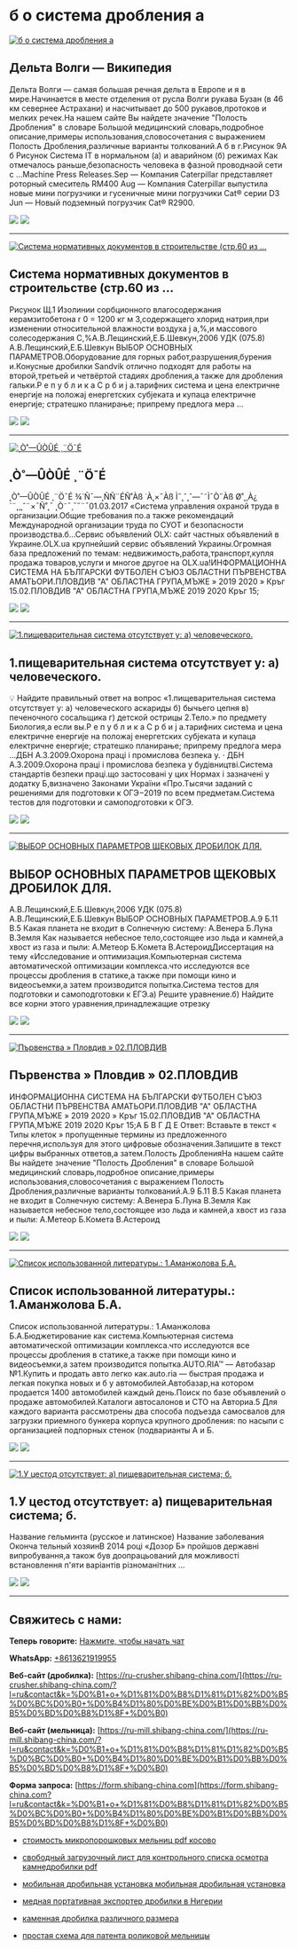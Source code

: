 # б o система дробления а

<a href="https://swt.shibang-china.com/?l=ru&img&k=%D0%B1+o+%D1%81%D0%B8%D1%81%D1%82%D0%B5%D0%BC%D0%B0+%D0%B4%D1%80%D0%BE%D0%B1%D0%BB%D0%B5%D0%BD%D0%B8%D1%8F+%D0%B0" target="_blank">![б o система дробления а](http://static.shibang-china.com/all-800x300/958.jpg)</a>

## Дельта Волги — Википедия
Дельта Волги — самая большая речная дельта в Европе и я в мире.Начинается в месте отделения от русла Волги рукава Бузан (в 46 км севернее Астрахани) и насчитывает до 500 рукавов,протоков и мелких речек.На нашем сайте Вы найдете значение &quot;Полость Дробления&quot; в словаре Большой медицинский словарь,подробное описание,примеры использования,словосочетания с выражением Полость Дробления,различные варианты толкований.А б в г.Рисунок 9А б Рисунок Система IT в нормальном (а) и аварийном (б) режимах Как отмечалось раньше,безопасность человека в фазной проводнаой сети с …Machine Press Releases.Sep — Компания Caterpillar представляет роторный смеситель RM400 Aug — Компания Caterpillar выпустила новые мини погрузчики и гусеничные мини погрузчики Cat&#174; серии D3 Jun — Новый подземный погрузчик Cat&#174; R2900.


<a href="https://whatsapp.shibangsoft.com/WhatsApp.php" target="_blank" title="WhatsApp">![](http://static.shibang-china.com/icon/whatsapp.png)</a> <a href="https://swt.shibang-china.com/?l=ru&icon&k=%D0%B1+o+%D1%81%D0%B8%D1%81%D1%82%D0%B5%D0%BC%D0%B0+%D0%B4%D1%80%D0%BE%D0%B1%D0%BB%D0%B5%D0%BD%D0%B8%D1%8F+%D0%B0" target="_blank">![](http://static.shibang-china.com/icon/chat-ru.png)</a>

---

<a href="https://swt.shibang-china.com/?l=ru&img&k=%D0%B1+o+%D1%81%D0%B8%D1%81%D1%82%D0%B5%D0%BC%D0%B0+%D0%B4%D1%80%D0%BE%D0%B1%D0%BB%D0%B5%D0%BD%D0%B8%D1%8F+%D0%B0" target="_blank">![Система нормативных документов в строительстве (стр.60 из …](http://static.shibang-china.com/all-800x300/267.jpg)</a>

## Система нормативных документов в строительстве (стр.60 из …
Рисунок Щ.1 Изолинии сорбционного влагосодержания керамзитобетона r 0 = 1200 кг м 3,содержащего хлорид натрия,при изменении относительной влажности воздуха j а,%,и массового солесодержания С,%А.В.Лещинский,Е.Б.Шевкун,2006 УДК (075.8) А.В.Лещинский,Е.Б.Шевкун ВЫБОР ОСНОВНЫХ ПАРАМЕТРОВ.Оборудование для горных работ,разрушения,бурения и.Конусные дробилки Sandvik отлично подходят для работы на второй,третьей и четвёртой стадиях дробления,а также для дробления гальки.Р е п у б л и к а С р б и ј а.тарифних система и цена електричне енергије на положај енергетских субјеката и купаца електричне енергије; стратешко планирање; припрему предлога мера …


<a href="https://whatsapp.shibangsoft.com/WhatsApp.php" target="_blank" title="WhatsApp">![](http://static.shibang-china.com/icon/whatsapp.png)</a> <a href="https://swt.shibang-china.com/?l=ru&icon&k=%D0%B1+o+%D1%81%D0%B8%D1%81%D1%82%D0%B5%D0%BC%D0%B0+%D0%B4%D1%80%D0%BE%D0%B1%D0%BB%D0%B5%D0%BD%D0%B8%D1%8F+%D0%B0" target="_blank">![](http://static.shibang-china.com/icon/chat-ru.png)</a>

---

<a href="https://swt.shibang-china.com/?l=ru&img&k=%D0%B1+o+%D1%81%D0%B8%D1%81%D1%82%D0%B5%D0%BC%D0%B0+%D0%B4%D1%80%D0%BE%D0%B1%D0%BB%D0%B5%D0%BD%D0%B8%D1%8F+%D0%B0" target="_blank">![˛&#210;˚—&#219;&#210;&#219;&#201; &#184;&#168;&#214;&#175;&#201;](http://static.shibang-china.com/all-800x300/1324.jpg)</a>

## ˛&#210;˚—&#219;&#210;&#219;&#201; &#184;&#168;&#214;&#175;&#201;
˛&#210;˚—&#219;&#210;&#219;&#201; &#184;&#168;&#214;&#175;&#201; &#190;&#180;&#209;&#175;—˛&#209;&#209;&#168;&#201;&#209;˚&#192;&#223; ˙&#192;˛&#215;˝&#192;&#223; &#204;˝˛ˆ˛ˇ—&#175;˜&#204;&#175;&#210;˝&#192;&#223; &#216;˚˛&#184;&#192;&#191; `&#168;˛&#184;˛ˆ&#168;&#215;&#175;&#209;˚˛&#175; ˛&#210;˜&#175;&#184;&#175;˝&#168;&#175;01.03.2017 &#171;Система управления охраной труда в организации.Общие требования по.а также рекомендаций Международной организации труда по СУОТ и безопасности производства.б…Сервис объявлений OLX: сайт частных объявлений в Украине.OLX.ua крупнейший сервис объявлений Украины.Огромная база предложений по темам: недвижимость,работа,транспорт,купля продажа товаров,услуги и многое другое на OLX.ua!ИНФОРМАЦИОННА СИСТЕМА НА БЪЛГАРСКИ ФУТБОЛЕН СЪЮЗ ОБЛАСТНИ ПЪРВЕНСТВА АМАТЬОРИ.ПЛОВДИВ &quot;А&quot; ОБЛАСТНА ГРУПА,МЪЖЕ &#187; 2019 2020 &#187; Кръг 15.02.ПЛОВДИВ &quot;А&quot; ОБЛАСТНА ГРУПА,МЪЖЕ 2019 2020 Кръг 15;


<a href="https://whatsapp.shibangsoft.com/WhatsApp.php" target="_blank" title="WhatsApp">![](http://static.shibang-china.com/icon/whatsapp.png)</a> <a href="https://swt.shibang-china.com/?l=ru&icon&k=%D0%B1+o+%D1%81%D0%B8%D1%81%D1%82%D0%B5%D0%BC%D0%B0+%D0%B4%D1%80%D0%BE%D0%B1%D0%BB%D0%B5%D0%BD%D0%B8%D1%8F+%D0%B0" target="_blank">![](http://static.shibang-china.com/icon/chat-ru.png)</a>

---

<a href="https://swt.shibang-china.com/?l=ru&img&k=%D0%B1+o+%D1%81%D0%B8%D1%81%D1%82%D0%B5%D0%BC%D0%B0+%D0%B4%D1%80%D0%BE%D0%B1%D0%BB%D0%B5%D0%BD%D0%B8%D1%8F+%D0%B0" target="_blank">![1.пищеварительная система отсутствует у: а) человеческого.](http://static.shibang-china.com/all-800x300/786.jpg)</a>

## 1.пищеварительная система отсутствует у: а) человеческого.
💡 Найдите правильный ответ на вопрос &#171;1.пищеварительная система отсутствует у: а) человеческого аскариды б) бычьего цепня в) печеночного сосальщика г) детской острицы 2.Тело.&#187; по предмету Биология,а если вы.Р е п у б л и к а С р б и ј а.тарифних система и цена електричне енергије на положај енергетских субјеката и купаца електричне енергије; стратешко планирање; припрему предлога мера …ДБН А.3.2009.Охорона праці і промислова безпека у.&nbsp;&#0183;&#32;ДБН А.3.2009.Охорона праці і промислова безпека у будівництві.Система стандартів безпеки праці.що застосовані у цих Нормах і зазначені у додатку Б,визначено Законами України &#171;Про.Тысячи заданий с решениями для подготовки к ОГЭ−2019 по всем предметам.Система тестов для подготовки и самоподготовки к ОГЭ.


<a href="https://whatsapp.shibangsoft.com/WhatsApp.php" target="_blank" title="WhatsApp">![](http://static.shibang-china.com/icon/whatsapp.png)</a> <a href="https://swt.shibang-china.com/?l=ru&icon&k=%D0%B1+o+%D1%81%D0%B8%D1%81%D1%82%D0%B5%D0%BC%D0%B0+%D0%B4%D1%80%D0%BE%D0%B1%D0%BB%D0%B5%D0%BD%D0%B8%D1%8F+%D0%B0" target="_blank">![](http://static.shibang-china.com/icon/chat-ru.png)</a>

---

<a href="https://swt.shibang-china.com/?l=ru&img&k=%D0%B1+o+%D1%81%D0%B8%D1%81%D1%82%D0%B5%D0%BC%D0%B0+%D0%B4%D1%80%D0%BE%D0%B1%D0%BB%D0%B5%D0%BD%D0%B8%D1%8F+%D0%B0" target="_blank">![ВЫБОР ОСНОВНЫХ ПАРАМЕТРОВ ЩЕКОВЫХ ДРОБИЛОК ДЛЯ.](http://static.shibang-china.com/all-800x300/1205.jpg)</a>

## ВЫБОР ОСНОВНЫХ ПАРАМЕТРОВ ЩЕКОВЫХ ДРОБИЛОК ДЛЯ.
А.В.Лещинский,Е.Б.Шевкун,2006 УДК (075.8) А.В.Лещинский,Е.Б.Шевкун ВЫБОР ОСНОВНЫХ ПАРАМЕТРОВ.А.9 Б.11 В.5 Какая планета не входит в Солнечную систему: А.Венера Б.Луна В.Земля Как называется небесное тело,состоящее изо льда и камней,а хвост из газа и пыли: А.Метеор Б.Комета В.АстероидДиссертация на тему &#171;Исследование и оптимизация.Компьютерная система автоматической оптимизации комплекса.что исследуются все процессы дробления в статике,а также при помощи кино и видеосъемки,а затем производится попытка.Система тестов для подготовки и самоподготовки к ЕГЭ.а) Решите уравнение.б) Найдите все корни этого уравнения,принадлежащие отрезку


<a href="https://whatsapp.shibangsoft.com/WhatsApp.php" target="_blank" title="WhatsApp">![](http://static.shibang-china.com/icon/whatsapp.png)</a> <a href="https://swt.shibang-china.com/?l=ru&icon&k=%D0%B1+o+%D1%81%D0%B8%D1%81%D1%82%D0%B5%D0%BC%D0%B0+%D0%B4%D1%80%D0%BE%D0%B1%D0%BB%D0%B5%D0%BD%D0%B8%D1%8F+%D0%B0" target="_blank">![](http://static.shibang-china.com/icon/chat-ru.png)</a>

---

<a href="https://swt.shibang-china.com/?l=ru&img&k=%D0%B1+o+%D1%81%D0%B8%D1%81%D1%82%D0%B5%D0%BC%D0%B0+%D0%B4%D1%80%D0%BE%D0%B1%D0%BB%D0%B5%D0%BD%D0%B8%D1%8F+%D0%B0" target="_blank">![Първенства &#187; Пловдив &#187; 02.ПЛОВДИВ](http://static.shibang-china.com/all-800x300/1407.jpg)</a>

## Първенства &#187; Пловдив &#187; 02.ПЛОВДИВ
ИНФОРМАЦИОННА СИСТЕМА НА БЪЛГАРСКИ ФУТБОЛЕН СЪЮЗ ОБЛАСТНИ ПЪРВЕНСТВА АМАТЬОРИ.ПЛОВДИВ &quot;А&quot; ОБЛАСТНА ГРУПА,МЪЖЕ &#187; 2019 2020 &#187; Кръг 15.02.ПЛОВДИВ &quot;А&quot; ОБЛАСТНА ГРУПА,МЪЖЕ 2019 2020 Кръг 15;А Б В Г Д Е Ответ: Вставьте в текст &#171; Типы клеток &#187; пропущенные термины из предложенного перечня,используя для этого цифровые обозначения.Запишите в текст цифры выбранных ответов,а затем.Полость ДробленияНа нашем сайте Вы найдете значение &quot;Полость Дробления&quot; в словаре Большой медицинский словарь,подробное описание,примеры использования,словосочетания с выражением Полость Дробления,различные варианты толкований.А.9 Б.11 В.5 Какая планета не входит в Солнечную систему: А.Венера Б.Луна В.Земля Как называется небесное тело,состоящее изо льда и камней,а хвост из газа и пыли: А.Метеор Б.Комета В.Астероид


<a href="https://whatsapp.shibangsoft.com/WhatsApp.php" target="_blank" title="WhatsApp">![](http://static.shibang-china.com/icon/whatsapp.png)</a> <a href="https://swt.shibang-china.com/?l=ru&icon&k=%D0%B1+o+%D1%81%D0%B8%D1%81%D1%82%D0%B5%D0%BC%D0%B0+%D0%B4%D1%80%D0%BE%D0%B1%D0%BB%D0%B5%D0%BD%D0%B8%D1%8F+%D0%B0" target="_blank">![](http://static.shibang-china.com/icon/chat-ru.png)</a>

---

<a href="https://swt.shibang-china.com/?l=ru&img&k=%D0%B1+o+%D1%81%D0%B8%D1%81%D1%82%D0%B5%D0%BC%D0%B0+%D0%B4%D1%80%D0%BE%D0%B1%D0%BB%D0%B5%D0%BD%D0%B8%D1%8F+%D0%B0" target="_blank">![Список использованной литературы.: 1.Аманжолова Б.А.](http://static.shibang-china.com/all-800x300/956.jpg)</a>

## Список использованной литературы.: 1.Аманжолова Б.А.
Список использованной литературы.: 1.Аманжолова Б.А.Бюджетирование как система.Компьютерная система автоматической оптимизации комплекса.что исследуются все процессы дробления в статике,а также при помощи кино и видеосъемки,а затем производится попытка.AUTO.RIA™ — Автобазар №1.Купить и продать авто легко как.auto.ria — быстрая продажа и легкая покупка новых и б у автомобилей.Автобазар,на котором продается 1400 автомобилей каждый день.Поиск по базе объявлений о продаже автомобилей.Каталоги автосалонов и СТО на Авториа.5 Для каждого варианта рассмотрены два способа подъезда самосвалов для загрузки приемного бункера корпуса крупного дробления: по насыпи с организацией подпорных стенок (подварианты А и Б.


<a href="https://whatsapp.shibangsoft.com/WhatsApp.php" target="_blank" title="WhatsApp">![](http://static.shibang-china.com/icon/whatsapp.png)</a> <a href="https://swt.shibang-china.com/?l=ru&icon&k=%D0%B1+o+%D1%81%D0%B8%D1%81%D1%82%D0%B5%D0%BC%D0%B0+%D0%B4%D1%80%D0%BE%D0%B1%D0%BB%D0%B5%D0%BD%D0%B8%D1%8F+%D0%B0" target="_blank">![](http://static.shibang-china.com/icon/chat-ru.png)</a>

---

<a href="https://swt.shibang-china.com/?l=ru&img&k=%D0%B1+o+%D1%81%D0%B8%D1%81%D1%82%D0%B5%D0%BC%D0%B0+%D0%B4%D1%80%D0%BE%D0%B1%D0%BB%D0%B5%D0%BD%D0%B8%D1%8F+%D0%B0" target="_blank">![1.У цестод отсутствует: а) пищеварительная система; б.](http://static.shibang-china.com/all-800x300/684.jpg)</a>

## 1.У цестод отсутствует: а) пищеварительная система; б.
Название гельминта (русское и латинское) Название заболевания Оконча тельный хозяинВ 2014 році &#171;Дозор Б&#187; пройшов державні випробування,а також був доопрацьований для можливості встановлення п'яти варіантів різноманітних …

<a href="https://whatsapp.shibangsoft.com/WhatsApp.php" target="_blank" title="WhatsApp">![](http://static.shibang-china.com/icon/whatsapp.png)</a> <a href="https://swt.shibang-china.com/?l=ru&icon&k=%D0%B1+o+%D1%81%D0%B8%D1%81%D1%82%D0%B5%D0%BC%D0%B0+%D0%B4%D1%80%D0%BE%D0%B1%D0%BB%D0%B5%D0%BD%D0%B8%D1%8F+%D0%B0" target="_blank">![](http://static.shibang-china.com/icon/chat-ru.png)</a>

---
## Свяжитесь с нами:

**Теперь говорите:** [Нажмите, чтобы начать чат](https://swt.shibang-china.com?l=ru&contact&k=%D0%B1+o+%D1%81%D0%B8%D1%81%D1%82%D0%B5%D0%BC%D0%B0+%D0%B4%D1%80%D0%BE%D0%B1%D0%BB%D0%B5%D0%BD%D0%B8%D1%8F+%D0%B0)

**WhatsApp:**  [+8613621919955](https://whatsapp.shibangsoft.com/WhatsApp.php)

**Веб-сайт (дробилка):** [https://ru-crusher.shibang-china.com/](https://ru-crusher.shibang-china.com/?l=ru&contact&k=%D0%B1+o+%D1%81%D0%B8%D1%81%D1%82%D0%B5%D0%BC%D0%B0+%D0%B4%D1%80%D0%BE%D0%B1%D0%BB%D0%B5%D0%BD%D0%B8%D1%8F+%D0%B0)

**Веб-сайт (мельница):** [https://ru-mill.shibang-china.com/](https://ru-mill.shibang-china.com/?l=ru&contact&k=%D0%B1+o+%D1%81%D0%B8%D1%81%D1%82%D0%B5%D0%BC%D0%B0+%D0%B4%D1%80%D0%BE%D0%B1%D0%BB%D0%B5%D0%BD%D0%B8%D1%8F+%D0%B0)

**Форма запроса:** [https://form.shibang-china.com](https://form.shibang-china.com?l=ru&contact&k=%D0%B1+o+%D1%81%D0%B8%D1%81%D1%82%D0%B5%D0%BC%D0%B0+%D0%B4%D1%80%D0%BE%D0%B1%D0%BB%D0%B5%D0%BD%D0%B8%D1%8F+%D0%B0)

* [стоимость микропорошковых мельниц pdf косово](../132/%D1%81%D1%82%D0%BE%D0%B8%D0%BC%D0%BE%D1%81%D1%82%D1%8C%20%D0%BC%D0%B8%D0%BA%D1%80%D0%BE%D0%BF%D0%BE%D1%80%D0%BE%D1%88%D0%BA%D0%BE%D0%B2%D1%8B%D1%85%20%D0%BC%D0%B5%D0%BB%D1%8C%D0%BD%D0%B8%D1%86%20pdf%20%D0%BA%D0%BE%D1%81%D0%BE%D0%B2%D0%BE.md)

* [свободный загрузочный лист для контрольного списка осмотра камнедробилки pdf](../135/%D1%81%D0%B2%D0%BE%D0%B1%D0%BE%D0%B4%D0%BD%D1%8B%D0%B9%20%D0%B7%D0%B0%D0%B3%D1%80%D1%83%D0%B7%D0%BE%D1%87%D0%BD%D1%8B%D0%B9%20%D0%BB%D0%B8%D1%81%D1%82%20%D0%B4%D0%BB%D1%8F%20%D0%BA%D0%BE%D0%BD%D1%82%D1%80%D0%BE%D0%BB%D1%8C%D0%BD%D0%BE%D0%B3%D0%BE%20%D1%81%D0%BF%D0%B8%D1%81%D0%BA%D0%B0%20%D0%BE%D1%81%D0%BC%D0%BE%D1%82%D1%80%D0%B0%20%D0%BA%D0%B0%D0%BC%D0%BD%D0%B5%D0%B4%D1%80%D0%BE%D0%B1%D0%B8%D0%BB%D0%BA%D0%B8%20pdf.md)

* [мобильная дробильная установка мобильная дробильная установка](../131/%D0%BC%D0%BE%D0%B1%D0%B8%D0%BB%D1%8C%D0%BD%D0%B0%D1%8F%20%D0%B4%D1%80%D0%BE%D0%B1%D0%B8%D0%BB%D1%8C%D0%BD%D0%B0%D1%8F%20%D1%83%D1%81%D1%82%D0%B0%D0%BD%D0%BE%D0%B2%D0%BA%D0%B0%20%D0%BC%D0%BE%D0%B1%D0%B8%D0%BB%D1%8C%D0%BD%D0%B0%D1%8F%20%D0%B4%D1%80%D0%BE%D0%B1%D0%B8%D0%BB%D1%8C%D0%BD%D0%B0%D1%8F%20%D1%83%D1%81%D1%82%D0%B0%D0%BD%D0%BE%D0%B2%D0%BA%D0%B0.md)

* [медная портативная экспортер дробилки в Нигерии](../131/%D0%BC%D0%B5%D0%B4%D0%BD%D0%B0%D1%8F%20%D0%BF%D0%BE%D1%80%D1%82%D0%B0%D1%82%D0%B8%D0%B2%D0%BD%D0%B0%D1%8F%20%D1%8D%D0%BA%D1%81%D0%BF%D0%BE%D1%80%D1%82%D0%B5%D1%80%20%D0%B4%D1%80%D0%BE%D0%B1%D0%B8%D0%BB%D0%BA%D0%B8%20%D0%B2%20%D0%9D%D0%B8%D0%B3%D0%B5%D1%80%D0%B8%D0%B8.md)

* [каменная дробилка различного размера](../131/%D0%BA%D0%B0%D0%BC%D0%B5%D0%BD%D0%BD%D0%B0%D1%8F%20%D0%B4%D1%80%D0%BE%D0%B1%D0%B8%D0%BB%D0%BA%D0%B0%20%D1%80%D0%B0%D0%B7%D0%BB%D0%B8%D1%87%D0%BD%D0%BE%D0%B3%D0%BE%20%D1%80%D0%B0%D0%B7%D0%BC%D0%B5%D1%80%D0%B0.md)

* [простая схема для патента роликовой мельницы](../132/%D0%BF%D1%80%D0%BE%D1%81%D1%82%D0%B0%D1%8F%20%D1%81%D1%85%D0%B5%D0%BC%D0%B0%20%D0%B4%D0%BB%D1%8F%20%D0%BF%D0%B0%D1%82%D0%B5%D0%BD%D1%82%D0%B0%20%D1%80%D0%BE%D0%BB%D0%B8%D0%BA%D0%BE%D0%B2%D0%BE%D0%B9%20%D0%BC%D0%B5%D0%BB%D1%8C%D0%BD%D0%B8%D1%86%D1%8B.md)
